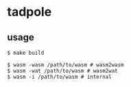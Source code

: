 # tadpole

## usage

```
$ make build

$ wasm -wasm /path/to/wasm # wasm2wasm
$ wasm -wat /path/to/wasm # wasm2wat
$ wasm -i /path/to/wasm # internal
```
